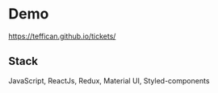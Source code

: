 # Demo

https://teffican.github.io/tickets/

## Stack

JavaScript, ReactJs, Redux, Material UI, Styled-components
